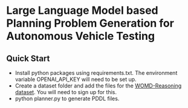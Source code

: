 # Large Language Model based Planning Problem Generation for Autonomous Vehicle Testing

## Quick Start
* Install python packages using requirements.txt. The environment variable OPENAI_API_KEY will need to be set up.
* Create a dataset folder and add the files for the [WOMD-Reasoning dataset](https://waymo.com/open/download). You will need to sign up for this. 
* python planner.py to generate PDDL files. 
